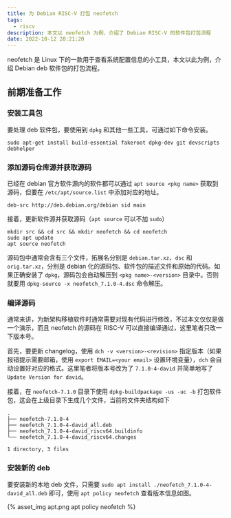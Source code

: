 ```yaml
---
title: 为 Debian RISC-V 打包 neofetch
tags:
  - riscv
description: 本文以 neofetch 为例，介绍了 Debian RISC-V 的软件包打包流程
date: 2022-10-12 20:21:20
---
```



neofetch 是 Linux 下的一款用于查看系统配置信息的小工具，本文以此为例，介绍 Debian deb 软件包的打包流程。

## 前期准备工作

### 安装工具包

要处理 deb 软件包，要使用到 `dpkg` 和其他一些工具，可通过如下命令安装。

```shell
sudo apt-get install build-essential fakeroot dpkg-dev git devscripts debhelper
```

### 添加源码仓库源并获取源码

已经在 debian 官方软件源内的软件都可以通过 `apt source <pkg name>` 获取到源码，但要在 `/etc/apt/source.list` 中添加对应的地址。

```text
deb-src http://deb.debian.org/debian sid main
```

接着，更新软件源并获取源码（`apt source` 可以不加 `sudo`）

```shell
mkdir src && cd src && mkdir neofetch && cd neofetch
sudo apt update
apt source neofetch
```

源码包中通常会含有三个文件，拓展名分别是 `debian.tar.xz`、`dsc` 和 `orig.tar.xz`，分别是 debian 化的源码包、软件包的描述文件和原始的代码。如果正确安装了 `dpkg`，源码包会自动解压到 `<pkg name>-<version>` 目录中。否则就要用 `dpkg-source -x neofetch_7.1.0-4.dsc` 命令解压。

### 编译源码

通常来讲，为新架构移植软件时通常需要对现有代码进行修改，不过本文仅仅是做一个演示，而且 neofetch 的源码在 RISC-V 可以直接编译通过，这里笔者只改一下版本号。

首先，要更新 changelog，使用 `dch -v <version>-<revision>` 指定版本（如果报错提示需要邮箱，使用 `export EMAIL=<your email>` 设置环境变量），`dch` 会自动设置好对应的格式。这里笔者将版本号改为了 `7.1.0-4-david` 并简单地写了 `Update Version for david`。

接着，在 `neofetch-7.1.0` 目录下使用 `dpkg-buildpackage -us -uc -b` 打包软件包，这会在上级目录下生成几个文件，当前的文件夹结构如下

```text
.
├── neofetch-7.1.0-4
├── neofetch_7.1.0-4-david_all.deb
├── neofetch_7.1.0-4-david_riscv64.buildinfo
└── neofetch_7.1.0-4-david_riscv64.changes

1 directory, 3 files
```

### 安装新的 deb

要安装新的本地 deb 文件，只需要 `sudo apt install ./neofetch_7.1.0-4-david_all.deb` 即可，使用 `apt policy neofetch` 查看版本信息如图。

{% asset_img apt.png apt policy neofetch %}

